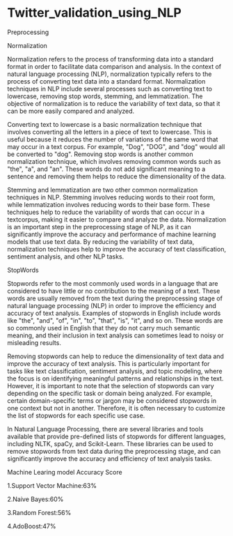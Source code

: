 # Twitter_validation_using_NLP

Preprocessing

Normalization

Normalization refers to the process of transforming data into a standard format in order to facilitate data comparison and analysis. In the context of natural language processing (NLP), normalization typically refers to the process of converting text data into a standard format. Normalization techniques in NLP include several processes such as converting text to lowercase, removing stop words, stemming, and lemmatization. The objective of normalization is to reduce the variability of text data, so that it can be more easily compared and analyzed.

Converting text to lowercase is a basic normalization technique that involves converting all the letters in a piece of text to lowercase. This is useful because it reduces the number of variations of the same word that may occur in a text corpus. For example, "Dog", "DOG", and "dog" would all be converted to "dog". Removing stop words is another common normalization technique, which involves removing common words such as "the", "a", and "an". These words do not add significant meaning to a sentence and removing them helps to reduce the dimensionality of the data.

Stemming and lemmatization are two other common normalization techniques in NLP. Stemming involves reducing words to their root form, while lemmatization involves reducing words to their base form. These techniques help to reduce the variability of words that can occur in a textcorpus, making it easier to compare and analyze the data. Normalization is an important step in the preprocessing stage of NLP, as it can significantly improve the accuracy and performance of machine learning models that use text data. By reducing the variability of text data, normalization techniques help to improve the accuracy of text classification, sentiment analysis, and other NLP tasks.

StopWords

Stopwords refer to the most commonly used words in a language that are considered to have little or no contribution to the meaning of a text. These words are usually removed from the text during the preprocessing stage of natural language processing (NLP) in order to improve the efficiency and accuracy of text analysis. Examples of stopwords in English include words like "the", "and", "of", "in", "to", "that", "is", "it", and so on. These words are so commonly used in English that they do not carry much semantic meaning, and their inclusion in text analysis can sometimes lead to noisy or misleading results.

Removing stopwords can help to reduce the dimensionality of text data and improve the accuracy of text analysis. This is particularly important for tasks like text classification, sentiment analysis, and topic modeling, where the focus is on identifying meaningful patterns and relationships in the text. However, it is important to note that the selection of stopwords can vary depending on the specific task or domain being analyzed. For example, certain domain-specific terms or jargon may be considered stopwords in one context but not in another. Therefore, it is often necessary to customize the list of stopwords for each specific use case.

In Natural Language Processing, there are several libraries and tools available that provide pre-defined lists of stopwords for different languages, including NLTK, spaCy, and Scikit-Learn. These libraries can be used to remove stopwords from text data during the preprocessing stage, and can significantly improve the accuracy and efficiency of text analysis tasks.

Machine Learing model Accuracy Score

1.Support Vector Machine:63%

2.Naive Bayes:60%

3.Random Forest:56%

4.AdoBoost:47%
